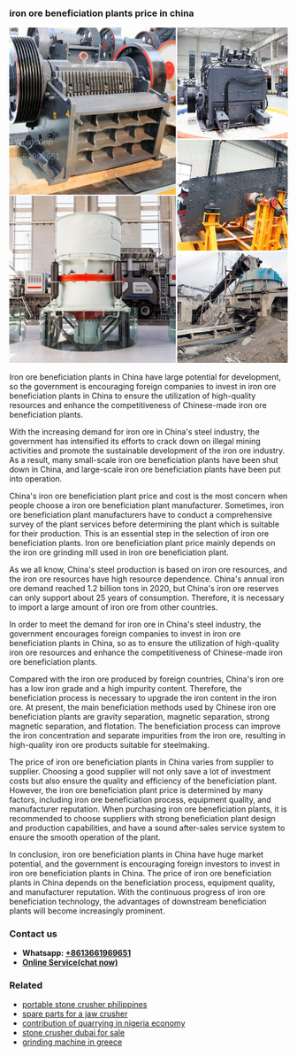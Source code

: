 <h3>iron ore beneficiation plants price in china</h3><img src='1704951893.jpg' alt=''><p>Iron ore beneficiation plants in China have large potential for development, so the government is encouraging foreign companies to invest in iron ore beneficiation plants in China to ensure the utilization of high-quality resources and enhance the competitiveness of Chinese-made iron ore beneficiation plants.</p><p>With the increasing demand for iron ore in China's steel industry, the government has intensified its efforts to crack down on illegal mining activities and promote the sustainable development of the iron ore industry. As a result, many small-scale iron ore beneficiation plants have been shut down in China, and large-scale iron ore beneficiation plants have been put into operation.</p><p>China's iron ore beneficiation plant price and cost is the most concern when people choose a iron ore beneficiation plant manufacturer. Sometimes, iron ore beneficiation plant manufacturers have to conduct a comprehensive survey of the plant services before determining the plant which is suitable for their production. This is an essential step in the selection of iron ore beneficiation plants. Iron ore beneficiation plant price mainly depends on the iron ore grinding mill used in iron ore beneficiation plant.</p><p>As we all know, China's steel production is based on iron ore resources, and the iron ore resources have high resource dependence. China's annual iron ore demand reached 1.2 billion tons in 2020, but China's iron ore reserves can only support about 25 years of consumption. Therefore, it is necessary to import a large amount of iron ore from other countries.</p><p>In order to meet the demand for iron ore in China's steel industry, the government encourages foreign companies to invest in iron ore beneficiation plants in China, so as to ensure the utilization of high-quality iron ore resources and enhance the competitiveness of Chinese-made iron ore beneficiation plants.</p><p>Compared with the iron ore produced by foreign countries, China's iron ore has a low iron grade and a high impurity content. Therefore, the beneficiation process is necessary to upgrade the iron content in the iron ore. At present, the main beneficiation methods used by Chinese iron ore beneficiation plants are gravity separation, magnetic separation, strong magnetic separation, and flotation. The beneficiation process can improve the iron concentration and separate impurities from the iron ore, resulting in high-quality iron ore products suitable for steelmaking.</p><p>The price of iron ore beneficiation plants in China varies from supplier to supplier. Choosing a good supplier will not only save a lot of investment costs but also ensure the quality and efficiency of the beneficiation plant. However, the iron ore beneficiation plant price is determined by many factors, including iron ore beneficiation process, equipment quality, and manufacturer reputation. When purchasing iron ore beneficiation plants, it is recommended to choose suppliers with strong beneficiation plant design and production capabilities, and have a sound after-sales service system to ensure the smooth operation of the plant.</p><p>In conclusion, iron ore beneficiation plants in China have huge market potential, and the government is encouraging foreign investors to invest in iron ore beneficiation plants in China. The price of iron ore beneficiation plants in China depends on the beneficiation process, equipment quality, and manufacturer reputation. With the continuous progress of iron ore beneficiation technology, the advantages of downstream beneficiation plants will become increasingly prominent.</p><h3>Contact us</h3><ul><li><strong>Whatsapp:&nbsp;<a href="https://wa.me/8613661969651">+8613661969651</a></strong></li><li><a href="https://swt.shibang-china.com/?git&amp;zhl&amp;iron ore beneficiation plants price in china"><strong>Online Service(chat now)</strong></a></li></ul><h3>Related</h3><ul><li><a href='portable stone crusher philippines.md'>portable stone crusher philippines</a></li><li><a href='spare parts for a jaw crusher.md'>spare parts for a jaw crusher</a></li><li><a href='contribution of quarrying in nigeria economy.md'>contribution of quarrying in nigeria economy</a></li><li><a href='stone crusher dubai for sale.md'>stone crusher dubai for sale</a></li><li><a href='grinding machine in greece.md'>grinding machine in greece</a></li></ul>